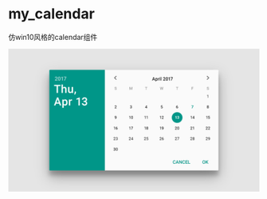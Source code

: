 # my_calendar
仿win10风格的calendar组件

![](https://github.com/gongziguang/my_calendar/blob/master/calendar.png)

